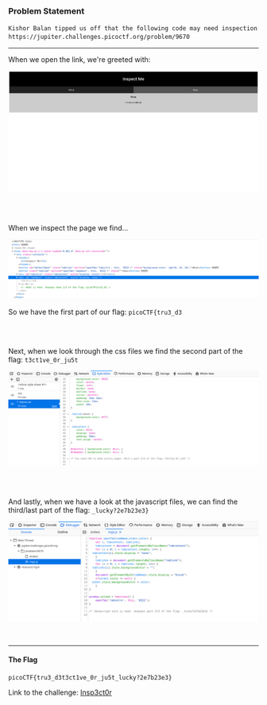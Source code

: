### Problem Statement
```txt
Kishor Balan tipped us off that the following code may need inspection:
https://jupiter.challenges.picoctf.org/problem/9670
```

---

When we open the link, we're greeted with:

![initial](1.png)

<br>
<br>

When we inspect the page we find...

![inspect](2.png)

So we have the first part of our flag: `picoCTF{tru3_d3`

<br>
<br>

Next, when we look through the css files we find the second part of the flag: `t3ct1ve_0r_ju5t`

![css](3.png)

<br>
<br>

And lastly, when we have a look at the javascript files, we can find the third/last part of the flag: `_lucky?2e7b23e3}`

![javascript](4.png)

<br>

---
#### The Flag
    picoCTF{tru3_d3t3ct1ve_0r_ju5t_lucky?2e7b23e3}


Link to the challenge: [Insp3ct0r](https://play.picoctf.org/practice/challenge/18)
